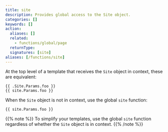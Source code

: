 ```yaml
---
title: site
description: Provides global access to the Site object.
categories: []
keywords: []
action:
  aliases: []
  related:
    - functions/global/page
  returnType: 
  signatures: [site]
aliases: [/functions/site]
---
```


At the top level of a template that receives the `Site` object in context, these are equivalent:

```go-html-template
{{ .Site.Params.foo }}
{{ site.Params.foo }}
```

When the `Site` object is not in context, use the global `site` function:

```go-html-template
{{ site.Params.foo }}
```

{{% note %}}
To simplify your templates, use the global `site` function regardless of whether the `Site` object is in context.
{{% /note %}}
